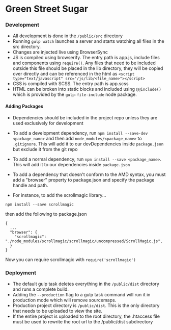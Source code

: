 # Green Street Sugar


### Development
- All development is done in the ``/public/src`` directory
- Running ``gulp watch`` launches a server and starts watching all files in the src directory.
- Changes are injected live using BrowserSync
- JS is compiled using browserify.  The entry path is app.js, include files and components using ``require()``.  Any files that need to be included outside this file should be placed in the lib directory, they will be copied over directly and can be referenced in the html as ``<script type="text/javascript" src="/js/lib/<file_name>"></script>``
- CSS is compiled with SCSS.  The entry path is app.scss
- HTML can be broken into static blocks and included using ```@@include()``` which is provided by the ``gulp-file-include`` node package.

#### Adding Packages
- Dependencies should be included in the project repo unless they are used exclusively for development
- To add a development dependency, run ```npm install --save-dev <package_name>``` and then add ```node_modules/<package_name>``` to ```.gitignore```.  This will add it to our devDependencies inside ```package.json``` but exclude it from the git repo
- To add a normal dependency, run ```npm install --save <package_name>```.  This will add it to our dependencies inside ```package.json```
- To add a dependency that doesn't conform to the AMD syntax, you must add a "browser" property to package.json and specify the package handle and path.  

- For instance, to add the scrollmagic library...
```
npm install --save scrollmagic
```
then add the following to package.json
```
{
  ...
  "browser": {
    "scrollmagic": "./node_modules/scrollmagic/scrollmagic/uncompressed/ScrollMagic.js",
  }
}
```
Now you can require scrollmagic with ```require('scrollmagic')```

### Deployment
- The default gulp task deletes everything in the ``/public/dist`` directory and runs a complete build.
- Adding the ``--production`` flag to a gulp task command will run it in production mode which will remove sourcemaps.
- Production project directory is ``/public/dist``.  This is the only directory that needs to be uploaded to view the site.
- If the entire project is uploaded to the root directory, the .htaccess file must be used to rewrite the root url to the /public/dist subdirectory